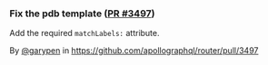 ### Fix the pdb template ([PR #3497](https://github.com/apollographql/router/pull/3497))

Add the required `matchLabels:` attribute.

By [@garypen](https://github.com/garypen) in https://github.com/apollographql/router/pull/3497